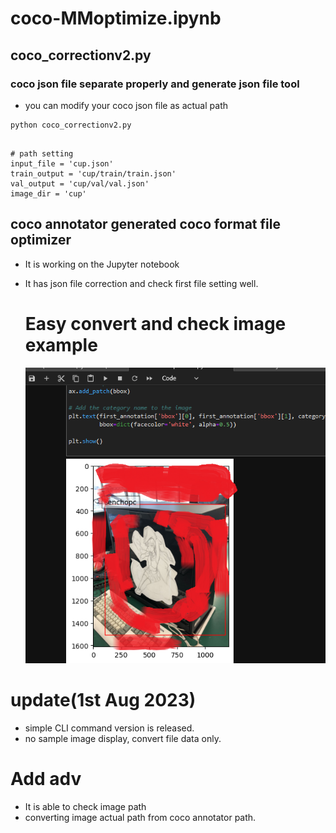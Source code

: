 # coco-MMoptimize.ipynb

## coco_correctionv2.py
### coco json file separate properly and generate json file tool
- you can modify your coco json file as actual path

```
python coco_correctionv2.py

```


```

# path setting
input_file = 'cup.json'
train_output = 'cup/train/train.json'
val_output = 'cup/val/val.json'
image_dir = 'cup'

```

## coco annotator generated coco format file optimizer
- It is working on the Jupyter notebook
- It has json file correction and check first file setting well.

  # Easy convert and check image example 


  ![checkResult](https://github.com/mi-kaneyon/coco-data/blob/main/coco-corrector/senchople.png)


# update(1st Aug 2023)
- simple CLI command version is released.
- no sample image display, convert file data only.

# Add adv 
- It is able to check image path
- converting image actual path from coco annotator path.
